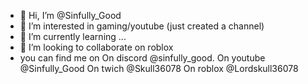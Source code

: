 - 👋 Hi, I’m @Sinfully_Good
- 👀 I’m interested in gaming/youtube (just created a channel)
- 🌱 I’m currently learning ...
- 💞️ I’m looking to collaborate on roblox
- you can find me on
On discord @sinfully_good.
On youtube @Sinfully_Good
On twich @Skull36078
On roblox @Lordskull36078
